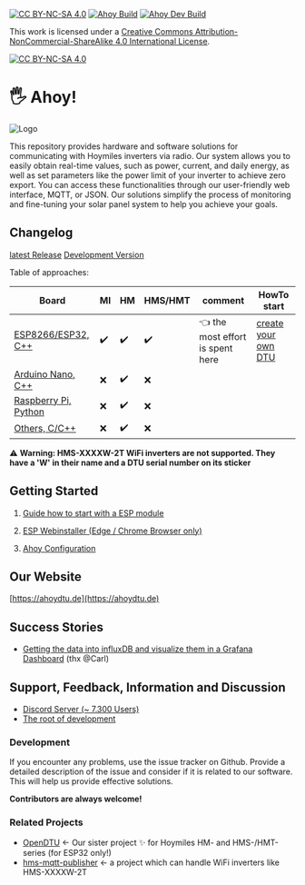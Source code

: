 [![CC BY-NC-SA 4.0][cc-by-nc-sa-shield]][cc-by-nc-sa]
[![Ahoy Build][release-action-badge]][release-action-link] [![Ahoy Dev Build][dev-action-badge]][dev-action-link]

This work is licensed under a
[Creative Commons Attribution-NonCommercial-ShareAlike 4.0 International License][cc-by-nc-sa].

[![CC BY-NC-SA 4.0][cc-by-nc-sa-image]][cc-by-nc-sa]

[cc-by-nc-sa]: https://creativecommons.org/licenses/by-nc-sa/4.0/deed.de
[cc-by-nc-sa-image]: https://licensebuttons.net/l/by-nc-sa/4.0/88x31.png
[cc-by-nc-sa-shield]: https://img.shields.io/badge/License-CC%20BY--NC--SA%204.0-lightgrey.svg

[release-action-badge]: https://github.com/lumapu/ahoy/actions/workflows/compile_release.yml/badge.svg
[release-action-link]: https://github.com/lumapu/ahoy/actions/workflows/compile_release.yml

[dev-action-badge]: https://github.com/lumapu/ahoy/actions/workflows/compile_development.yml/badge.svg
[dev-action-link]: https://github.com/lumapu/ahoy/actions/workflows/compile_development.yml


# 🖐 Ahoy!
![Logo](https://github.com/lumapu/ahoy/blob/main/doc/logo1_small.png?raw=true)

This repository provides hardware and software solutions for communicating with Hoymiles inverters via radio. Our system allows you to easily obtain real-time values, such as power, current, and daily energy, as well as set parameters like the power limit of your inverter to achieve zero export. You can access these functionalities through our user-friendly web interface, MQTT, or JSON. Our solutions simplify the process of monitoring and fine-tuning your solar panel system to help you achieve your goals.

## Changelog
[latest Release](https://github.com/lumapu/ahoy/blob/main/src/CHANGES.md)
[Development Version](https://github.com/lumapu/ahoy/blob/development03/src/CHANGES.md)


Table of approaches:

| Board  | MI | HM | HMS/HMT | comment | HowTo start |
| ------ | -- | -- | ------- | ------- | ---------- |
| [ESP8266/ESP32, C++](Getting_Started.md) | ✔️ | ✔️ | ✔️ |  👈 the most effort is spent here | [create your own DTU](https://ahoydtu.de/getting_started/) |
| [Arduino Nano, C++](tools/nano/NRF24_SendRcv/) | ❌ | ✔️ | ❌ | |
| [Raspberry Pi, Python](tools/rpi/) | ❌ | ✔️ | ❌ | |
| [Others, C/C++](tools/nano/NRF24_SendRcv/) | ❌ | ✔️ | ❌ |  |

⚠️ **Warning: HMS-XXXXW-2T WiFi inverters are not supported. They have a 'W' in their name and a DTU serial number on its sticker**

## Getting Started
1. [Guide how to start with a ESP module](Getting_Started.md)

2. [ESP Webinstaller (Edge / Chrome Browser only)](https://ahoydtu.de/web_install)

3. [Ahoy Configuration ](ahoy_config.md)

## Our Website
[https://ahoydtu.de](https://ahoydtu.de)

## Success Stories
- [Getting the data into influxDB and visualize them in a Grafana Dashboard](https://grafana.com/grafana/dashboards/16850-pv-power-ahoy/) (thx @Carl)

## Support, Feedback, Information and Discussion
- [Discord Server (~ 7.300 Users)](https://discord.gg/WzhxEY62mB)
- [The root of development](https://www.mikrocontroller.net/topic/525778)

### Development
If you encounter any problems, use the issue tracker on Github. Provide a detailed description of the issue and consider if it is related to our software. This will help us provide effective solutions.

**Contributors are always welcome!**

### Related Projects
- [OpenDTU](https://github.com/tbnobody/OpenDTU)
  <- Our sister project ✨ for Hoymiles HM- and HMS-/HMT-series (for ESP32 only!)
- [hms-mqtt-publisher](https://github.com/DennisOSRM/hms-mqtt-publisher)
  <- a project which can handle WiFi inverters like HMS-XXXXW-2T